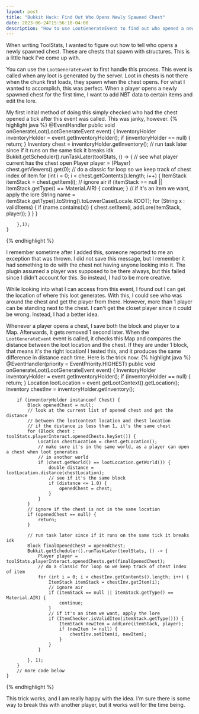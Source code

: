 ```yaml
---
layout: post
title: "Bukkit Hack: Find Out Who Opens Newly Spawned Chest"
date: 2023-06-24T15:56:10-04:00
description: "How to use LootGenerateEvent to find out who opened a newly spawned chest."
---
```

When writing ToolStats, I wanted to figure out how to tell who opens a newly spawned chest. These are chests that spawn with structures. This is a little hack I've come up with.

You can use the `LootGenerateEvent` to first handle this process. This event is called when any loot is generated by the server. Loot in chests is not there when the chunk first loads, they spawn when the chest opens. For what I wanted to accomplish, this was perfect. When a player opens a newly spawned chest for the first time, I want to add NBT data to certain items and edit the lore.

My first initial method of doing this simply checked who had the chest opened a tick after this event was called. This was janky, however.
{% highlight java %}
@EventHandler
    public void onGenerateLoot(LootGenerateEvent event) {
        InventoryHolder inventoryHolder = event.getInventoryHolder();
        if (inventoryHolder == null) {
            return;
        }
        Inventory chest = inventoryHolder.getInventory();
        // run task later since if it runs on the same tick it breaks idk
        Bukkit.getScheduler().runTaskLater(toolStats, () -> {
            // see what player current has the chest open
            Player player = (Player) chest.getViewers().get(0);
            // do a classic for loop so we keep track of chest index of item
            for (int i = 0; i < chest.getContents().length; i++) {
                ItemStack itemStack = chest.getItem(i);
                // ignore air
                if (itemStack == null || itemStack.getType() == Material.AIR) {
                    continue;
                }
                // if it's an item we want, apply the lore
                String name = itemStack.getType().toString().toLowerCase(Locale.ROOT);
                for (String x : validItems) {
                    if (name.contains(x)) {
                        chest.setItem(i, addLore(itemStack, player));
                    }
                }
            }

        },1);
    }
{% endhighlight %}

I remember sometime after I added this, someone reported to me an exception that was thrown. I did not save this message, but I remember it had something to do with the chest not having anyone looking into it. The plugin assumed a player was supposed to be there always, but this failed since I didn't account for this. So instead, I had to be more creative.

While looking into what I can access from this event, I found out I can get the location of where this loot generates. With this, I could see who was around the chest and get the player from there. However, more than 1 player can be standing next to the chest. I can't get the closet player since it could be wrong. Instead, I had a better idea.

Whenever a player opens a chest, I save both the block and player to a Map. Afterwards, it gets removed 1 second later. When the <code>LootGenerateEvent</code> event is called, it checks this Map and compares the distance between the loot location and the chest. If they are under 1 block, that means it's the right location! I tested this, and it produces the same difference in distance each time. Here is the trick now:
{% highlight java %}
@EventHandler(priority = EventPriority.HIGHEST)
    public void onGenerateLoot(LootGenerateEvent event) {
        InventoryHolder inventoryHolder = event.getInventoryHolder();
        if (inventoryHolder == null) {
            return;
        }
        Location lootLocation = event.getLootContext().getLocation();
        Inventory chestInv = inventoryHolder.getInventory();

        if (inventoryHolder instanceof Chest) {
            Block openedChest = null;
            // look at the current list of opened chest and get the distance
            // between the lootcontext location and chest location
            // if the distance is less than 1, it's the same chest
            for (Block chest : toolStats.playerInteract.openedChests.keySet()) {
                Location chestLocation = chest.getLocation();
                // make sure it's in the same world, as a player can open a chest when loot generates
                // in another world
                if (chest.getWorld() == lootLocation.getWorld()) {
                    double distance = lootLocation.distance(chestLocation);
                    // see if it's the same block
                    if (distance <= 1.0) {
                        openedChest = chest;
                    }
                }
            }
            // ignore if the chest is not in the same location
            if (openedChest == null) {
                return;
            }

            // run task later since if it runs on the same tick it breaks idk
            Block finalOpenedChest = openedChest;
            Bukkit.getScheduler().runTaskLater(toolStats, () -> {
                Player player = toolStats.playerInteract.openedChests.get(finalOpenedChest);
                // do a classic for loop so we keep track of chest index of item
                for (int i = 0; i < chestInv.getContents().length; i++) {
                    ItemStack itemStack = chestInv.getItem(i);
                    // ignore air
                    if (itemStack == null || itemStack.getType() == Material.AIR) {
                        continue;
                    }
                    // if it's an item we want, apply the lore
                    if (ItemChecker.isValidItem(itemStack.getType())) {
                        ItemStack newItem = addLore(itemStack, player);
                        if (newItem != null) {
                            chestInv.setItem(i, newItem);
                        }
                    }
                }

            }, 1);
        }
        // more code below
    }
{% endhighlight %}

This trick works, and I am really happy with the idea. I'm sure there is some way to break this with another player, but it works well for the time being.